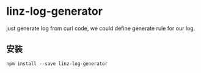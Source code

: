 # linz-log-generator

just generate log from curl code, we could define generate rule for our log.

## 安装

``` shell
npm install --save linz-log-generator
```
